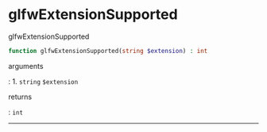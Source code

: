 # glfwExtensionSupported
glfwExtensionSupported

```php
function glfwExtensionSupported(string $extension) : int
```

arguments

:    1. `string` `$extension` 

returns

:    `int` 

---
     